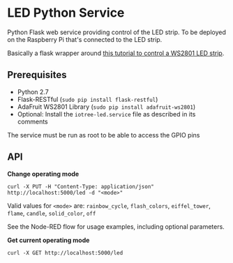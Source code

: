 # LED Python Service

Python Flask web service providing control of the LED strip. To be deployed on the Raspberry Pi that's connected to the LED strip.

Basically a flask wrapper around [this tutorial to control a WS2801 LED strip](https://tutorials-raspberrypi.de/raspberry-pi-ws2801-rgb-led-streifen-anschliessen-steuern/).

## Prerequisites

* Python 2.7
* Flask-RESTful (`sudo pip install flask-restful`)
* AdaFruit WS2801 Library (`sudo pip install adafruit-ws2801`)
* Optional: Install the `iotree-led.service` file as described in its comments

The service must be run as root to be able to access the GPIO pins

## API

**Change operating mode**

`curl -X PUT -H "Content-Type: application/json" http://localhost:5000/led -d "<mode>"`

Valid values for `<mode>` are: `rainbow_cycle`, `flash_colors`, `eiffel_tower`, `flame`, `candle`, `solid_color`, `off`

See the Node-RED flow for usage examples, including optional parameters.

**Get current operating mode**

`curl -X GET http://localhost:5000/led`